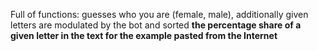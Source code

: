 Full of functions: 
guesses who you are (female, male),
additionally given letters are modulated by the bot and sorted
<strong>the percentage share of a given letter in the text for the example pasted from the Internet</strong>
